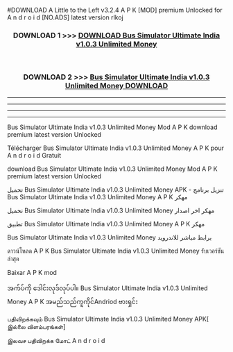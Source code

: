 #DOWNLOAD A Little to the Left v3.2.4 A P K [MOD] premium Unlocked for A n d r o i d [NO.ADS] latest version rlkoj 



<div align="center">

<h3>DOWNLOAD 1 >>> <a href="https://downloadmod1.web.app/?judul=Bus Simulator Ultimate India v1.0.3 Unlimited Money ">DOWNLOAD Bus Simulator Ultimate India v1.0.3 Unlimited Money </a></h3><br>

<h3>DOWNLOAD 2 >>> <a href="https://downloadmod1.web.app/?judul=Bus Simulator Ultimate India v1.0.3 Unlimited Money ">Bus Simulator Ultimate India v1.0.3 Unlimited Money  DOWNLOAD </a></h3>

</div>


----------------------------------------------------------

----------------------------------------------------------

----------------------------------------------------------

----------------------------------------------------------


Bus Simulator Ultimate India v1.0.3 Unlimited Money  Mod A P K download premium latest version Unlocked

Télécharger Bus Simulator Ultimate India v1.0.3 Unlimited Money  A P K pour A n d r o i d Gratuit

download Bus Simulator Ultimate India v1.0.3 Unlimited Money  Mod A P K premium latest version Unlocked

تحميل Bus Simulator Ultimate India v1.0.3 Unlimited Money  APK - تنزيل برنامج Bus Simulator Ultimate India v1.0.3 Unlimited Money  A P K مهكر

تحميل Bus Simulator Ultimate India v1.0.3 Unlimited Money  مهكر اخر اصدار

تطبيق Bus Simulator Ultimate India v1.0.3 Unlimited Money  A P K مهكر

Bus Simulator Ultimate India v1.0.3 Unlimited Money  برابط مباشر للاندرويد

ดาวน์โหลด A P K Bus Simulator Ultimate India v1.0.3 Unlimited Money  รับเวอร์ชันล่าสุด

Baixar A P K mod

အက်ပ်ကို ဒေါင်းလုဒ်လုပ်ပါ။ Bus Simulator Ultimate India v1.0.3 Unlimited Money  A P K အမည်သည်ကူကိုင်Andriod ဗားရှင်း

பதிவிறக்கவும் Bus Simulator Ultimate India v1.0.3 Unlimited Money  APK[ இல்லை விளம்பரங்கள்] 
 
இலவச பதிவிறக்க மோட் A n d r o i d



